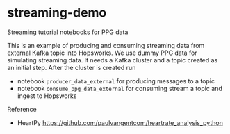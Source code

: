 # streaming-demo
Streaming tutorial notebooks for PPG data 

This is an example of producing and consuming streaming data from external Kafka topic into Hopsworks.
We use dummy PPG data for simulating streaming data. It needs a Kafka cluster and a topic created as an initial step. After the cluster is created run

 -  notebook `producer_data_external` for producing messages to a topic
 - notebook `consume_ppg_data_external` for consuming stream a topic and ingest to Hopsworks

 Reference

- HeartPy https://github.com/paulvangentcom/heartrate_analysis_python